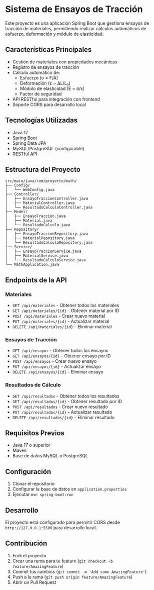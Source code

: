 # Sistema de Ensayos de Tracción

Este proyecto es una aplicación Spring Boot que gestiona ensayos de tracción de materiales, permitiendo realizar cálculos automáticos de esfuerzo, deformación y módulo de elasticidad.

## Características Principales

- Gestión de materiales con propiedades mecánicas
- Registro de ensayos de tracción
- Cálculo automático de:
  - Esfuerzo (σ = F/A)
  - Deformación (ε = ΔL/L₀)
  - Módulo de elasticidad (E = σ/ε)
  - Factor de seguridad
- API RESTful para integración con frontend
- Soporte CORS para desarrollo local

## Tecnologías Utilizadas

- Java 17
- Spring Boot
- Spring Data JPA
- MySQL/PostgreSQL (configurable)
- RESTful API

## Estructura del Proyecto

```
src/main/java/com/proyecto/math/
├── Config/
│   └── WebConfig.java
├── Controller/
│   ├── EnsayoTraccionController.java
│   ├── MaterialController.java
│   └── ResultadoCalculoController.java
├── Model/
│   ├── EnsayoTraccion.java
│   ├── Material.java
│   └── ResultadoCalculo.java
├── Repository/
│   ├── EnsayoTraccionRepository.java
│   ├── MaterialRepository.java
│   └── ResultadoCalculoRepository.java
├── Service/
│   ├── EnsayoTraccionService.java
│   ├── MaterialService.java
│   └── ResultadoCalculoService.java
└── MathApplication.java
```

## Endpoints de la API

### Materiales
- `GET /api/materiales` - Obtener todos los materiales
- `GET /api/materiales/{id}` - Obtener material por ID
- `POST /api/materiales` - Crear nuevo material
- `PUT /api/materiales/{id}` - Actualizar material
- `DELETE /api/materiales/{id}` - Eliminar material

### Ensayos de Tracción
- `GET /api/ensayos` - Obtener todos los ensayos
- `GET /api/ensayos/{id}` - Obtener ensayo por ID
- `POST /api/ensayos` - Crear nuevo ensayo
- `PUT /api/ensayos/{id}` - Actualizar ensayo
- `DELETE /api/ensayos/{id}` - Eliminar ensayo

### Resultados de Cálculo
- `GET /api/resultados` - Obtener todos los resultados
- `GET /api/resultados/{id}` - Obtener resultado por ID
- `POST /api/resultados` - Crear nuevo resultado
- `PUT /api/resultados/{id}` - Actualizar resultado
- `DELETE /api/resultados/{id}` - Eliminar resultado

## Requisitos Previos

- Java 17 o superior
- Maven
- Base de datos MySQL o PostgreSQL

## Configuración

1. Clonar el repositorio
2. Configurar la base de datos en `application.properties`
3. Ejecutar `mvn spring-boot:run`

## Desarrollo

El proyecto está configurado para permitir CORS desde `http://127.0.0.1:5500` para desarrollo local.

## Contribución

1. Fork el proyecto
2. Crear una rama para tu feature (`git checkout -b feature/AmazingFeature`)
3. Commit tus cambios (`git commit -m 'Add some AmazingFeature'`)
4. Push a la rama (`git push origin feature/AmazingFeature`)
5. Abrir un Pull Request 